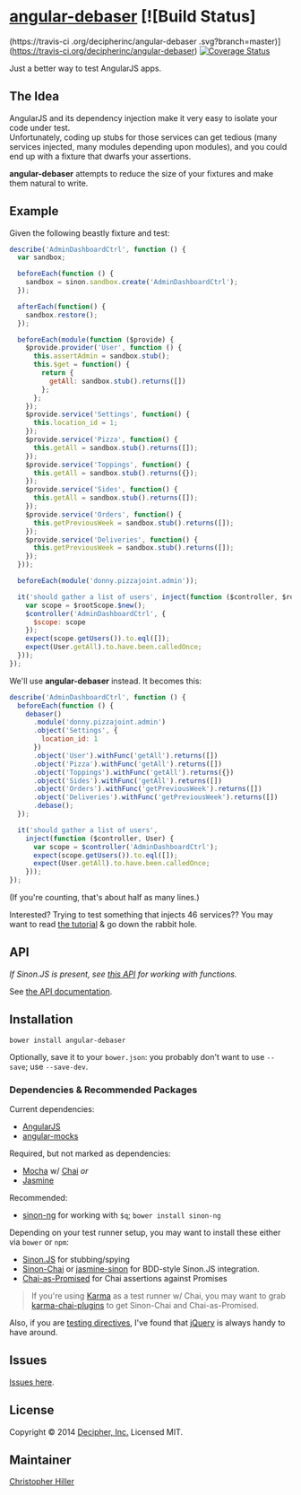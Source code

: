 # [angular-debaser](https://github.com/decipherinc/angular-debaser/) [![Build Status]
(https://travis-ci
.org/decipherinc/angular-debaser
.svg?branch=master)](https://travis-ci.org/decipherinc/angular-debaser) [![Coverage Status](https://img.shields.io/coveralls/decipherinc/angular-debaser.svg)](https://coveralls.io/r/decipherinc/angular-debaser?branch=master)

Just a better way to test AngularJS apps.

## The Idea

AngularJS and its dependency injection make it very easy to isolate your code under test.  
Unfortunately, coding up stubs for those services can get tedious (many services injected, 
many modules depending upon modules), and you could end up with a fixture that dwarfs your 
assertions.

**angular-debaser** attempts to reduce the size of your fixtures and make them natural to write.

## Example

Given the following beastly fixture and test:

```js
describe('AdminDashboardCtrl', function () {
  var sandbox;

  beforeEach(function () {
    sandbox = sinon.sandbox.create('AdminDashboardCtrl');
  });

  afterEach(function() {
    sandbox.restore();
  });

  beforeEach(module(function ($provide) {
    $provide.provider('User', function () {
      this.assertAdmin = sandbox.stub();
      this.$get = function() {
        return {
          getAll: sandbox.stub().returns([])
        };
      };
    });
    $provide.service('Settings', function() {
      this.location_id = 1;
    });
    $provide.service('Pizza', function() {
      this.getAll = sandbox.stub().returns([]);
    });
    $provide.service('Toppings', function() {
      this.getAll = sandbox.stub().returns({});
    });
    $provide.service('Sides', function() {
      this.getAll = sandbox.stub().returns([]);
    });
    $provide.service('Orders', function() {
      this.getPreviousWeek = sandbox.stub().returns([]);
    });
    $provide.service('Deliveries', function() {
      this.getPreviousWeek = sandbox.stub().returns([]);
    });
  }));

  beforeEach(module('donny.pizzajoint.admin'));

  it('should gather a list of users', inject(function ($controller, $rootScope, User) {
    var scope = $rootScope.$new();
    $controller('AdminDashboardCtrl', {
      $scope: scope
    });
    expect(scope.getUsers()).to.eql([]);
    expect(User.getAll).to.have.been.calledOnce;
  }));
});
```

We'll use **angular-debaser** instead.  It becomes this:

```js
describe('AdminDashboardCtrl', function () {
  beforeEach(function () {
    debaser()
      .module('donny.pizzajoint.admin')
      .object('Settings', {
        location_id: 1
      })
      .object('User').withFunc('getAll').returns([])
      .object('Pizza').withFunc('getAll').returns([])
      .object('Toppings').withFunc('getAll').returns({})
      .object('Sides').withFunc('getAll').returns([])
      .object('Orders').withFunc('getPreviousWeek').returns([])
      .object('Deliveries').withFunc('getPreviousWeek').returns([])
      .debase();
  });

  it('should gather a list of users',
    inject(function ($controller, User) {
      var scope = $controller('AdminDashboardCtrl');
      expect(scope.getUsers()).to.eql([]);
      expect(User.getAll).to.have.been.calledOnce;
    }));
});
```

(If you're counting, that's about half as many lines.)

Interested?  Trying to test something that injects 46 services??  You may want to read [the 
tutorial](http://decipherinc.github.io/angular-debaser/tutorial-donny-developer.html) & go down 
the rabbit hole.

## API

*If Sinon.JS is present, see [this API](http://sinonjs.org/docs/#stubs) for working with functions.*

See [the API documentation](http://decipherinc.github.io/angular-debaser/).

## Installation

```
bower install angular-debaser
```

Optionally, save it to your `bower.json`: you probably don't want to use `--save`; use `--save-dev`.

### Dependencies & Recommended Packages

Current dependencies:

  - [AngularJS](http://angularjs.org)
  - [angular-mocks](https://github.com/angular/bower-angular-mocks) 
  
Required, but not marked as dependencies:
 
  - [Mocha](http://visionmedia.github.io/mocha/) w/ [Chai](http://chaijs.com) *or*
  - [Jasmine](http://jasmine.github.io/)

Recommended:

  - [sinon-ng](http://github.com/boneskull/sinon-ng) for working with `$q`; `bower install sinon-ng`

Depending on your test runner setup, you may want to install these either via `bower` or `npm`:

  - [Sinon.JS](http://sinonjs.org) for stubbing/spying
  - [Sinon-Chai](https://github.com/domenic/sinon-chai) or [jasmine-sinon](https://github.com/froots/jasmine-sinon) for BDD-style Sinon.JS integration.
  - [Chai-as-Promised](https://github.com/domenic/chai-as-promised/) for Chai assertions against Promises

  > If you're using [Karma](http://karma-runner.github.io/) as a test runner w/ Chai, you may want to grab [karma-chai-plugins](https://www.npmjs.org/package/karma-chai-plugins) to get Sinon-Chai and Chai-as-Promised.

Also, if you are [testing directives](https://github.com/vojtajina/ng-directive-testing), I've found that [jQuery](http://jquery.com) is always handy to have around.

## Issues

[Issues here](https://github.com/decipherinc/angular-debaser/issues/).

## License

Copyright &copy; 2014 [Decipher, Inc.](http://decipherinc.com)  Licensed MIT.

## Maintainer

[Christopher Hiller](http://github.com/boneskull)

